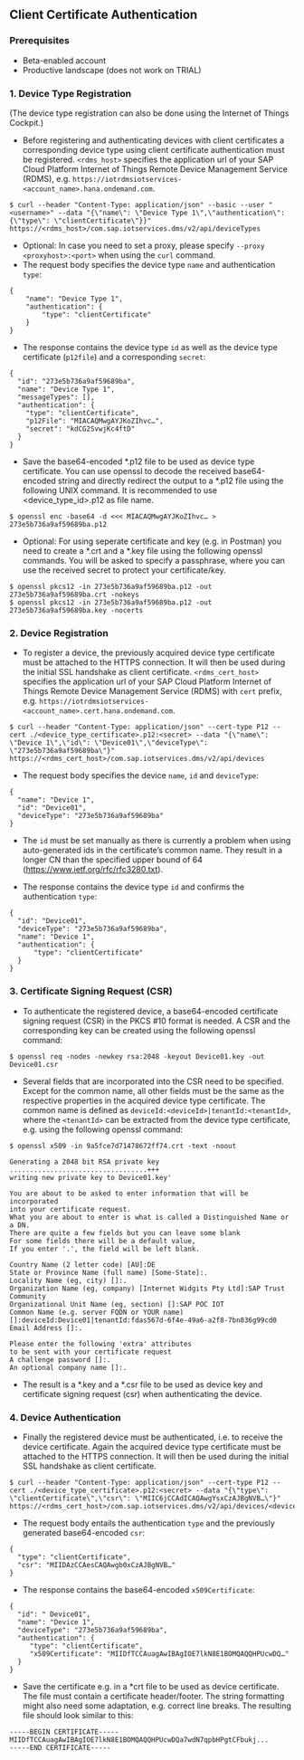 ## Client Certificate Authentication

### Prerequisites
* Beta-enabled account
* Productive landscape (does not work on TRIAL)

### 1. Device Type Registration
(The device type registration can also be done using the Internet of Things Cockpit.)

* Before registering and authenticating devices with client certificates a corresponding device type using client certificate authentication must be registered. ```<rdms_host>``` specifies the application url of your SAP Cloud Platform Internet of Things Remote Device Management Service (RDMS), e.g. ```https://iotrdmsiotservices-<account_name>.hana.ondemand.com```. 

```
$ curl --header "Content-Type: application/json" --basic --user "<username>" --data "{\"name\": \"Device Type 1\",\"authentication\": {\"type\": \"clientCertificate\"}}" https://<rdms_host>/com.sap.iotservices.dms/v2/api/deviceTypes
```

* Optional: In case you need to set a proxy, please specify ```--proxy <proxyhost>:<port>``` when using the ```curl``` command.
* The request body specifies the device type ```name``` and authentication ```type```:
```
{
	"name": "Device Type 1",
 	"authentication": {
		"type": "clientCertificate"
	}
}
```

* The response contains the device type ```id``` as well as the device type certificate (```p12file```) and a corresponding ```secret```:
```
{   
  "id": "273e5b736a9af59689ba",   
  "name": "Device Type 1", 
  "messageTypes": [],
  "authentication": {
	"type": "clientCertificate",   
	"p12File": "MIACAQMwgAYJKoZIhvc…",
	"secret": "kdCG2SvwjKc4ftD"
  }
}
```

 * Save the base64-encoded *.p12 file to be used as device type certificate. You can use openssl to decode the received base64-encoded string and directly redirect the output to a *.p12 file using the following UNIX command. It is recommended to use <device_type_id>.p12 as file name.
 
```
$ openssl enc -base64 -d <<< MIACAQMwgAYJKoZIhvc… > 273e5b736a9af59689ba.p12
```
 
 * Optional: For using seperate certificate and key (e.g. in Postman) you need to create a *.crt and a *.key file using the following openssl commands. You will be asked to specify a passphrase, where you can use the received secret to protect your certificate/key.

```
$ openssl pkcs12 -in 273e5b736a9af59689ba.p12 -out 273e5b736a9af59689ba.crt -nokeys
$ openssl pkcs12 -in 273e5b736a9af59689ba.p12 -out 273e5b736a9af59689ba.key -nocerts
```

### 2. Device Registration

* To register a device, the previously acquired device type certificate must be attached to the HTTPS connection. It will then be used during the initial SSL handshake as client certificate. ```<rdms_cert_host>``` specifies the application url of your SAP Cloud Platform Internet of Things Remote Device Management Service (RDMS) with ```cert``` prefix, e.g. ```https://iotrdmsiotservices-<account_name>.cert.hana.ondemand.com```.

```
$ curl --header "Content-Type: application/json" --cert-type P12 --cert ./<device_type_certificate>.p12:<secret> --data "{\"name\": \"Device 1\",\"id\": \"Device01\",\"deviceType\": \"273e5b736a9af59689ba\"}" https://<rdms_cert_host>/com.sap.iotservices.dms/v2/api/devices
```

* The request body specifies the device ```name```, ```id``` and ```deviceType```:
```
{
  "name": "Device 1",
  "id": "Device01",
  "deviceType": "273e5b736a9af59689ba"
}
```

* The ```id``` must be set manually as there is currently a problem when using auto-generated ids in the certificate’s common name. They result in a longer CN than the specified upper bound of 64 (https://www.ietf.org/rfc/rfc3280.txt).

* The response contains the device type ```id``` and confirms the authentication ```type```:
```
{
  "id": "Device01",
  "deviceType": "273e5b736a9af59689ba",
  "name": "Device 1",
  "authentication": {
      "type": "clientCertificate"
  }
}
```

### 3. Certificate Signing Request (CSR)
* To authenticate the registered device, a base64-encoded certificate signing request (CSR) in the PKCS #10 format is needed. A CSR and the corresponding key can be created using the following openssl command:

```
$ openssl req -nodes -newkey rsa:2048 -keyout Device01.key -out Device01.csr
```

* Several fields that are incorporated into the CSR need to be specified. Except for the common name, all other fields must be the same as the respective properties in the acquired device type certificate. The common name is defined as ```deviceId:<deviceId>|tenantId:<tenantId>```, where the ```<tenantId>``` can be extracted from the device type certificate, e.g. using the following openssl command:

```	
$ openssl x509 -in 9a5fce7d71478672ff74.crt -text -noout
```

```
Generating a 2048 bit RSA private key
..................................+++
writing new private key to Device01.key'

You are about to be asked to enter information that will be incorporated
into your certificate request.
What you are about to enter is what is called a Distinguished Name or a DN.
There are quite a few fields but you can leave some blank
For some fields there will be a default value,
If you enter '.', the field will be left blank.

Country Name (2 letter code) [AU]:DE
State or Province Name (full name) [Some-State]:.
Locality Name (eg, city) []:.
Organization Name (eg, company) [Internet Widgits Pty Ltd]:SAP Trust Community
Organizational Unit Name (eg, section) []:SAP POC IOT
Common Name (e.g. server FQDN or YOUR name) []:deviceId:Device01|tenantId:fdas567d-6f4e-49a6-a2f8-7bn836g99cd0
Email Address []:.

Please enter the following 'extra' attributes
to be sent with your certificate request
A challenge password []:.
An optional company name []:.
```

* The result is a *.key and a *.csr file to be used as device key and certificate signing request (csr) when authenticating the device.

### 4. Device Authentication

* Finally the registered device must be authenticated, i.e. to receive the device certificate. Again the  acquired device type certificate must be attached to the HTTPS connection. It will then be used during the initial SSL handshake as client certificate.

```
$ curl --header "Content-Type: application/json" --cert-type P12 --cert ./<device_type_certificate>.p12:<secret> --data "{\"type\": \"clientCertificate\",\"csr\": \"MIIC6jCCAdICAQAwgYsxCzAJBgNVB…\"}" https://<rdms_cert_host>/com.sap.iotservices.dms/v2/api/devices/<deviceId>/authentication
```

* The request body entails the authentication ```type``` and the previously generated base64-encoded ```csr```:
```
{
  "type": "clientCertificate",
  "csr": "MIIDAzCCAesCAQAwgb0xCzAJBgNVB…"
}
```

* The response contains the base64-encoded ```x509Certificate```:
```
{
  "id": " Device01",
  "name": "Device 1", 
  "deviceType": "273e5b736a9af59689ba",
  "authentication": {
     "type": "clientCertificate",
     "x509Certificate": "MIIDfTCCAuagAwIBAgIOE7lkN8E1BOMQAQQHPUcwDQ…"
  }
}
```

* Save the certificate e.g. in a *crt file to be used as device certificate. The file must contain a certificate header/footer. The string formatting might also need some adaptation, e.g. correct line breaks. The resulting file should look similar to this:

```
-----BEGIN CERTIFICATE-----
MIIDfTCCAuagAwIBAgIOE7lkN8E1BOMQAQQHPUcwDQa7wdN7qpbHPgtCFbukj...
-----END CERTIFICATE-----
```